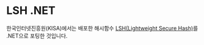 # LSH .NET
한국인터넷진흥원(KISA)에서는 배포한 해시함수 [LSH(Lightweight Secure Hash)](https://seed.kisa.or.kr/kisa/algorithm/EgovLSHInfo.do)를 .NET으로 포팅한 것입니다.